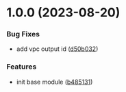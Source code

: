 # 1.0.0 (2023-08-20)


### Bug Fixes

* add vpc output id ([d50b032](https://github.com/linhng98/terraform-hetzner-network-module/commit/d50b032503179efe8b3d10bc6bf6c61fc6c8fbb2))


### Features

* init base module ([b485131](https://github.com/linhng98/terraform-hetzner-network-module/commit/b48513106a4afce98df13b96151eab93b60b8b23))
